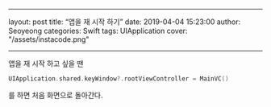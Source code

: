 - - - -
layout: post
title:  “앱을 재 시작 하기”
date:   2019-04-04 15:23:00
author: Seoyeong
categories: Swift
tags:    UIApplication
cover:  "/assets/instacode.png"
- - - -

앱을 재 시작 하고 싶을 땐 

```swift
UIApplication.shared.keyWindow?.rootViewController = MainVC()
```

를 하면 처음 화면으로 돌아간다.